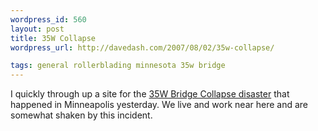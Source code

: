 ```yaml
--- 
wordpress_id: 560
layout: post
title: 35W Collapse
wordpress_url: http://davedash.com/2007/08/02/35w-collapse/

tags: general rollerblading minnesota 35w bridge
---
```


I quickly through up a site for the [35W Bridge Collapse disaster](http://35wcollapse.info/) that happened in Minneapolis yesterday.  We live and work near here and are somewhat shaken by this incident.
